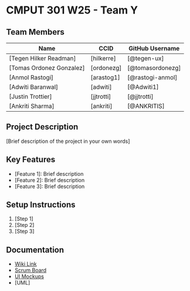 # CMPUT 301 W25 - Team Y

## Team Members

| Name        | CCID   | GitHub Username |
| ----------- | ------ | --------------- |
| [Tegen Hilker Readman] | [hilkerre] | [@tegen-ux]     |
| [Tomas Ordonez Gonzalez] | [ordonezg] | [@tomasordonezg]     |
| [Anmol Rastogi] | [arastog1] | [@rastogi-anmol]     |
| [Adwiti Baranwal] | [adwiti] | [@Adwiti1]     |
| [Justin Trottier] | [jjtrotti] | [@jjtrotti]     |
| [Ankriti Sharma] | [ankriti] | [@ANKRITIS]     |

## Project Description

[Brief description of the project in your own words]

## Key Features

- [Feature 1]: Brief description
- [Feature 2]: Brief description
- [Feature 3]: Brief description

## Setup Instructions

1. [Step 1]
2. [Step 2]
3. [Step 3]

## Documentation

- [Wiki Link](https://github.com/cmput301-w25/project-y/wiki)
- [Scrum Board](https://github.com/orgs/cmput301-w25/projects/41)
- [UI Mockups](https://www.figma.com/board/P6wFeogzUWr1w68Isj2KUc/CMPUT-301---Project-UI-Mockup?node-id=0-1&p=f&t=yFq12p6vemKwwENk-0)
- [UML]
